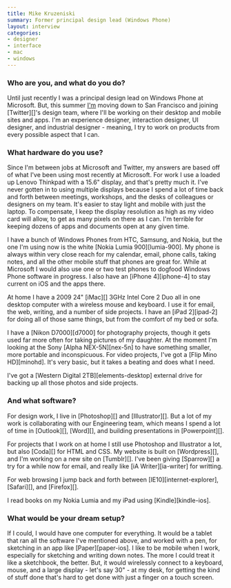 ```yaml
---
title: Mike Kruzeniski
summary: Former principal design lead (Windows Phone)
layout: interview
categories:
- designer
- interface
- mac
- windows
---
```


### Who are you, and what do you do?

Until just recently I was a principal design lead on Windows Phone at Microsoft. But, this summer [I'm](http://kruzeniski.com/ "Mike's website.") moving down to San Francisco and joining [Twitter][]'s design team, where I'll be working on their desktop and mobile sites and apps. I'm an experience designer, interaction designer, UI designer, and industrial designer - meaning, I try to work on products from every possible aspect that I can.

### What hardware do you use?

Since I'm between jobs at Microsoft and Twitter, my answers are based off of what I've been using most recently at Microsoft. For work I use a loaded up Lenovo Thinkpad with a 15.6" display, and that's pretty much it. I've never gotten in to using multiple displays because I spend a lot of time back and forth between meetings, workshops, and the desks of colleagues or designers on my team. It's easier to stay light and mobile with just the laptop. To compensate, I keep the display resolution as high as my video card will allow, to get as many pixels on there as I can. I'm terrible for keeping dozens of apps and documents open at any given time. 

I have a bunch of Windows Phones from HTC, Samsung, and Nokia, but the one I'm using now is the white [Nokia Lumia 900][lumia-900]. My phone is always within very close reach for my calendar, email, phone calls, taking notes, and all the other mobile stuff that phones are great for. While at Microsoft I would also use one or two test phones to dogfood Windows Phone software in progress. I also have an [iPhone 4][iphone-4] to stay current on iOS and the apps there.  

At home I have a 2009 24" [iMac][] 3GHz Intel Core 2 Duo all in one desktop computer with a wireless mouse and keyboard. I use it for email, the web, writing, and a number of side projects. I have an [iPad 2][ipad-2] for doing all of those same things, but from the comfort of my bed or sofa. 

I have a [Nikon D7000][d7000] for photography projects, though it gets used far more often for taking pictures of my daughter. At the moment I'm looking at the Sony [Alpha NEX-5N][nex-5n] to have something smaller, more portable and inconspicuous. For video projects, I've got a [Flip Mino HD][minohd]. It's very basic, but it takes a beating and does what I need. 

I've got a [Western Digital 2TB][elements-desktop] external drive for backing up all those photos and side projects.

### And what software?

For design work, I live in [Photoshop][] and [Illustrator][]. But a lot of my work is collaborating with our Engineering team, which means I spend a lot of time in [Outlook][], [Word][], and building presentations in [Powerpoint][]. 

For projects that I work on at home I still use Photoshop and Illustrator a lot, but also [Coda][] for HTML and CSS. My website is built on [Wordpress][], and I'm working on a new site on [Tumblr][]. I've been giving [Sparrow][] a try for a while now for email, and really like [iA Writer][ia-writer] for writting.

For web browsing I jump back and forth between [IE10][internet-explorer], [Safari][], and [Firefox][].

I read books on my Nokia Lumia and my iPad using [Kindle][kindle-ios].

### What would be your dream setup?

If I could, I would have one computer for everything. It would be a tablet that ran all the software I've mentioned above, and worked with a pen, for sketching in an app like [Paper][paper-ios]. I like to be mobile when I work, especially for sketching and writing down notes. The more I could treat it like a sketchbook, the better. But, it would wirelessly connect to a keyboard, mouse, and a large display - let's say 30" - at my desk, for getting the kind of stuff done that's hard to get done with just a finger on a touch screen.